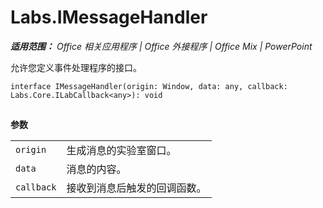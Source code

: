 ﻿
# Labs.IMessageHandler

 _**适用范围：** Office 相关应用程序 | Office 外接程序 | Office Mix | PowerPoint_

允许您定义事件处理程序的接口。

```
interface IMessageHandler(origin: Window, data: any, callback: Labs.Core.ILabCallback<any>): void
```


## 

 **参数**


|||
|:-----|:-----|
| `origin`|生成消息的实验室窗口。|
| `data`|消息的内容。|
| `callback`|接收到消息后触发的回调函数。|
